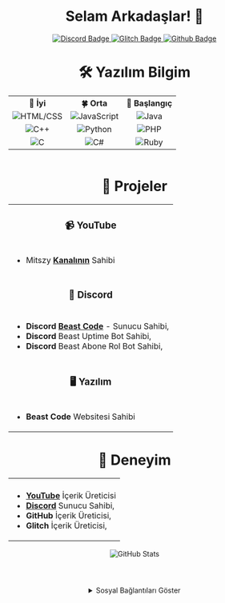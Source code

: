 <div align="center">
  <h1>Selam Arkadaşlar! 👋</h1> 
  
</div>
<!------------BADGE------------>
<div style="text-align: center;" align="center">
  <a href="https://discord.gg/XK7fpk4DkG"> <!--Discord Link-->
    <img src="https://img.shields.io/badge/-Discord-738adb?style=quare&labelColor=blurple&logo=Discord&logoColor=white&link=link" alt="Discord Badge">
  </a>
  <a href="https://www.glitch.com/@mitszy"> <!--Glitch Link-->
    <img src="https://img.shields.io/badge/-Glitch-2800ff?style=quare&labelColor=2800ff&logo=Glitch&logoColor=white&link=link" alt="Glitch Badge">
  </a>
  <a href="https://www.github.com/mitszy"> <!--GitHub Link-->
    <img src="https://img.shields.io/badge/-GitHub-000?style=quare&labelColor=000&logo=GitHub&logoColor=white&link=link" alt="Github Badge">
  </a>
  <br> 
  <!------------SKİLLS------------>
<div style="text-align: center;" align="center">
  <h1>🛠️ Yazılım Bilgim</h1>
  <table style="margin: 0 auto;">
    <tr> <!--Skills Table Name-->
      <th style="text-align: center;">🌲 İyi</th>
      <th style="text-align: center;">🍀 Orta</th>
      <th style="text-align: center;">🌱 Başlangıç</th>
    </tr>
    <tr> 
      <td style="text-align: center;" align="center"><img src="https://img.shields.io/badge/-HTML/CSS-FF5733?logo=html5&logoColor=white" alt="HTML/CSS"></td>  <!--HTML-->
      <td style="text-align: center;" align="center"><img src="https://img.shields.io/badge/-JavaScript-F7DF1E?logo=javascript&logoColor=white" alt="JavaScript"></td> <!--JavaScript-->
      <td style="text-align: center;" align="center"><img src="https://img.shields.io/badge/-Java-007396?logo=java&logoColor=white" alt="Java"></td>
    </tr> <!--Java-->
    <tr> 
      <td style="text-align: center;" align="center"><img src="https://img.shields.io/badge/-C++-00599C?logo=c%2B%2B&logoColor=white" alt="C++"></td> <!--C++-->
      <td style="text-align: center;" align="center"><img src="https://img.shields.io/badge/-Python-3776AB?logo=python&logoColor=white" alt="Python"></td><!--Python-->
      <td style="text-align: center;" align="center"><img src="https://img.shields.io/badge/-PHP-777BB4?logo=php&logoColor=white" alt="PHP"></td>
    </tr> <!--PHP-->
    <tr>
      <td style="text-align: center;" align="center"><img src="https://img.shields.io/badge/-C-A8B9CC?logo=c&logoColor=white" alt="C"></td> <!--C--->
      <td style="text-align: center;" align="center"><img src="https://img.shields.io/badge/-C%23-239120?logo=c-sharp&logoColor=white" alt="C#"></td><!--C#-->
      <td style="text-align: center;" align="center"><img src="https://img.shields.io/badge/-Ruby-CC342D?logo=ruby&logoColor=white" alt="Ruby"></td><!--Ruby-->
    </tr>
  </table>
</div>
<br> 
<!------------PROJECTS------------>
<table style="margin: 0 auto;" align="center">
  <h1 align="center">🚀 Projeler</h1>
  <tr>
    <td colspan="3"><h3 align="center">📹 YouTube</h3></td>
  </tr>
  <tr>
    <td colspan="3">
      <ul>
        <li>Mitszy <a href="https://youtube.com/@mitszytube"><b>Kanalının</b></a> Sahibi</li> 
      </ul>
    </td>
  </tr>
  <tr>
    <td colspan="3"><h3 align="center">🔧 Discord</h3></td>
  </tr>
  <tr> 
    <td colspan="3">
      <ul>
        <li><b>Discord</b> <b><a href="https://discord.gg/XK7fpk4DkG">Beast Code</a></b> - Sunucu Sahibi,</li>
       <li><b>Discord</b> Beast Uptime Bot Sahibi,</li>
        <li><b>Discord</b> Beast Abone Rol Bot Sahibi,</li>
      </ul>
    </td>
  </tr>
  <tr>
    <td colspan="3"><h3 align="center">🖥️ Yazılım</h3></td>
  </tr>
  <tr>
    <td colspan="3">
      <ul>
        <li><b>Beast Code</b> Websitesi Sahibi</li>
      </ul> 
    </td>
  </tr>
</table>

<table style="margin: 0 auto;" align="center">
  <tr>
    <h1 align="center">🌟 Deneyim</h1>
    <td colspan="3" style="text-align: center;">
      </td>
  </tr>
  <tr>
    <td colspan="3">
      <ul>
        <li><a href="https://youtube.com/@mitszytube"><b>YouTube</b></a> İçerik Üreticisi</li>
        <li><a href="https://discord.gg/XK7fpk4DkG"><b>Discord</b></a> Sunucu Sahibi,</li>
        <li><b>GitHub</b> İçerik Üreticisi,</li>
        <li><b>Glitch</b> İçerik Üreticisi,</li>
      </ul> 
    </td>
  </tr>
</table>
<br>
<div style="text-align: center;" align="center">
  <picture> <!--?username=musarda Change Make Your Own GitHub Name--->
    <source 
      srcset="https://github-readme-stats.vercel.app/api?username=mitszy&show_icons=true&theme=dark" 
      media="(prefers-color-scheme: dark)"
    />
    <source
      srcset="https://github-readme-stats.vercel.app/api?username=mitszy&show_icons=true"
      media="(prefers-color-scheme: light), (prefers-color-scheme: no-preference)"
    />
    <img src="https://github-readme-stats.vercel.app/api?username=mitszy&show_icons=true" alt="GitHub Stats" />
  </picture> 
</div>

#

<br>
<div style="text-align: center;" align="center">
  <details> <!--Secret Menu-->
    <summary>Sosyal Bağlantıları Göster</summary>
    <br>
  <a href="https://discord.gg/XK7fpk4DkG"> <!--Discord Link-->
    <img src="https://img.shields.io/badge/-Discord-738adb?style=quare&labelColor=blurple&logo=Discord&logoColor=white&link=link" alt="Discord Badge">
  </a> <!--Made By Musarda.-->
  <a href="https://www.glitch.com/@mitszy"> <!--Glitch Link-->
    <img src="https://img.shields.io/badge/-Glitch-2800ff?style=quare&labelColor=2800ff&logo=Glitch&logoColor=white&link=link" alt="Glitch Badge">
  </a>
  <a href="https://www.github.com/mitszy"> <!--GitHub Link-->
    <img src="https://img.shields.io/badge/-GitHub-000?style=quare&labelColor=000&logo=GitHub&logoColor=white&link=link" alt="Github Badge">
</div>
<!--Made in Musarda and it is my bro-->
